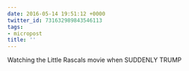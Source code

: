 ```yaml
---
date: 2016-05-14 19:51:12 +0000
twitter_id: 731632989843546113
tags:
- micropost
title: ''
---
```


Watching the Little Rascals movie when SUDDENLY TRUMP
